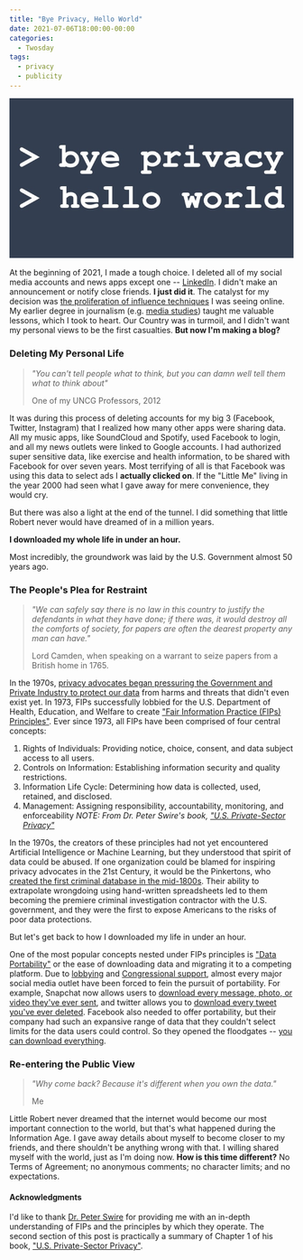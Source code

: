 ```yaml
---
title: "Bye Privacy, Hello World"
date: 2021-07-06T18:00:00-00:00
categories:
  - Twosday
tags:
  - privacy
  - publicity
---
```


![Bye Privacy, Hello World](/assets/images/2021-07-06.jpeg "Bye Privacy, Hello World")

At the beginning of 2021, I made a tough choice.  I deleted all of my social media accounts and news apps except one -- [LinkedIn](https://www.linkedin.com/in/robertgjamison).  I didn't make an announcement or notify close friends.  **I just did it**.  The catalyst for my decision was [the proliferation of influence techniques](https://www.ncbi.nlm.nih.gov/pmc/articles/PMC7343248/) I was seeing online.  My earlier degree in journalism (e.g. [media studies](https://mediastudies.uncg.edu/)) taught me valuable lessons, which I took to heart.  Our Country was in turmoil, and I didn't want my personal views to be the first casualties. **But now I'm making a blog?**

### Deleting My Personal Life

> *"You can't tell people what to think, but you can damn well tell them what to think about"*
> 
> One of my UNCG Professors, 2012

It was during this process of deleting accounts for my big 3 (Facebook, Twitter, Instagram) that I realized how many other apps were sharing data.  All my music apps, like SoundCloud and Spotify, used Facebook to login, and all my news outlets were linked to Google accounts.  I had authorized super sensitive data, like exercise and health information, to be shared with Facebook for over seven years.  Most terrifying of all is that Facebook was using this data to select ads I **actually clicked on**.  If the "Little Me" living in the year 2000 had seen what I gave away for mere convenience, they would cry. 

But there was also a light at the end of the tunnel.  I did something that little Robert never would have dreamed of in a million years. 

**I downloaded my whole life in under an hour.**

Most incredibly, the groundwork was laid by the U.S. Government almost 50 years ago.

### The People's Plea for Restraint

> *"We can safely say there is no law in this country to justify the defendants in what they have done; if there was, it would destroy all the comforts of society, for papers are often the dearest property any man can have."*
> 
> Lord Camden, when speaking on a warrant to seize papers from a British home in 1765.

In the 1970s, [privacy advocates began pressuring the Government and Private Industry to protect our data](https://papers.ssrn.com/sol3/papers.cfm?abstract_id=2415020) from harms and threats that didn't even exist yet. In 1973, FIPs successfully lobbied for the U.S. Department of Health, Education, and Welfare to create ["Fair Information Practice (FIPs) Principles"](https://aspe.hhs.gov/report/studies-welfare-populations-data-collection-and-research-issues/fair-information-practices).  Ever since 1973, all FIPs have been comprised of four central concepts:
1. Rights of Individuals: Providing notice, choice, consent, and data subject access to all users.
2. Controls on Information: Establishing information security and quality restrictions.
3. Information Life Cycle: Determining how data is collected, used, retained, and disclosed.
4. Management: Assigning responsibility, accountability, monitoring, and enforceability
*NOTE: From Dr. Peter Swire's book, ["U.S. Private-Sector Privacy"](https://iapp.org/resources/article/u-s-private-sector-privacy-third-edition/)*

In the 1970s, the creators of these principles had not yet encountered Artificial Intelligence or Machine Learning, but they understood that spirit of data could be abused.  If one organization could be blamed for inspiring privacy advocates in the 21st Century, it would be the Pinkertons, who [created the first criminal database in the mid-1800s](https://pinkerton.com/our-story/history). Their ability to extrapolate wrongdoing using hand-written spreadsheets led to them becoming the premiere criminal investigation contractor with the U.S. government, and they were the first to expose Americans to the risks of poor data protections.

But let's get back to how I downloaded my life in under an hour.

One of the most popular concepts nested under FIPs principles is ["Data Portability"](https://iapp.org/resources/article/data-portability/) or the ease of downloading data and migrating it to a competing platform. Due to [lobbying](https://www.ftc.gov/news-events/press-releases/2020/03/ftc-announces-september-22-workshop-data-portability) and [Congressional support](https://www.congress.gov/bill/116th-congress/senate-bill/2658/text), almost every major social media outlet have been forced to fein the pursuit of portability.  For example, Snapchat now allows users to [download every message, photo, or video they've ever sent](https://support.snapchat.com/en-GB/a/download-my-data), and twitter allows you to [download every tweet you've ever deleted](https://help.twitter.com/en/managing-your-account/how-to-download-your-twitter-archive).  Facebook also needed to offer portability, but their company had such an expansive range of data that they couldn't select limits for the data users could control.  So they opened the floodgates -- [you can download everything](https://www.facebook.com/help/212802592074644).

### Re-entering the Public View

> *"Why come back?  Because it's different when you own the data."*
> 
> Me

Little Robert never dreamed that the internet would become our most important connection to the world, but that's what happened during the Information Age.  I gave away details about myself to become closer to my friends, and there shouldn't be anything wrong with that.  I willing shared myself with the world, just as I'm doing now.  **How is this time different?** No Terms of Agreement; no anonymous comments; no character limits; and no expectations.  

#### Acknowledgments
I'd like to thank [Dr. Peter Swire](https://peterswire.net/) for providing me with an in-depth understanding of FIPs and the principles by which they operate.  The second section of this post is practically a summary of Chapter 1 of his book, ["U.S. Private-Sector Privacy"](https://iapp.org/resources/article/u-s-private-sector-privacy-third-edition/).
